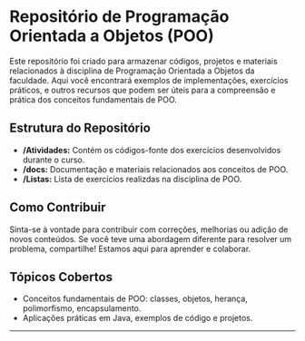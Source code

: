 # Repositório de Programação Orientada a Objetos (POO)

Este repositório foi criado para armazenar códigos, projetos e materiais relacionados à disciplina de Programação Orientada a Objetos da faculdade. Aqui você encontrará exemplos de implementações, exercícios práticos, e outros recursos que podem ser úteis para a compreensão e prática dos conceitos fundamentais de POO.

## Estrutura do Repositório

- **/Atividades:** Contém os códigos-fonte dos exercícios desenvolvidos durante o curso.
- **/docs:** Documentação e materiais relacionados aos conceitos de POO.
- **/Listas:** Lista de exercícios realizdas na disciplina de POO.

## Como Contribuir

Sinta-se à vontade para contribuir com correções, melhorias ou adição de novos conteúdos. Se você teve uma abordagem diferente para resolver um problema, compartilhe! Estamos aqui para aprender e colaborar.

## Tópicos Cobertos

- Conceitos fundamentais de POO: classes, objetos, herança, polimorfismo, encapsulamento.
- Aplicações práticas em Java, exemplos de código e projetos.

---
